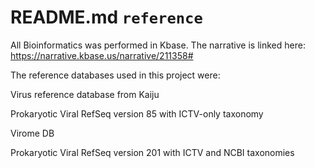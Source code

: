 # README.md `reference`

All Bioinformatics was performed in Kbase. The narrative is linked here:
https://narrative.kbase.us/narrative/211358#

The reference databases used in this project were:

  Virus reference database from Kaiju

  Prokaryotic Viral RefSeq version 85 with ICTV-only taxonomy

  Virome DB

  Prokaryotic Viral RefSeq version 201 with ICTV and NCBI taxonomies

  

